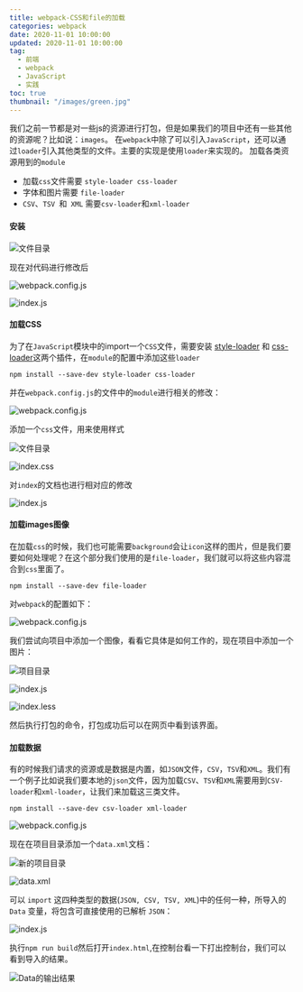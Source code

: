 ```yaml
---
title: webpack-CSS和file的加载
categories: webpack
date: 2020-11-01 10:00:00
updated: 2020-11-01 10:00:00
tag:
  - 前端
  - webpack
  - JavaScript
  - 实践
toc: true
thumbnail: "/images/green.jpg"
---
```

我们之前一节都是对一些js的资源进行打包，但是如果我们的项目中还有一些其他的资源呢？比如说：`images`。
在`webpack`中除了可以引入`JavaScript`，还可以通过`loader`引入其他类型的文件。主要的实现是使用`loader`来实现的。
加载各类资源用到的`module`
- 加载`css`文件需要 `style-loader css-loader`
- 字体和图片需要 `file-loader`
-  `CSV`、`TSV `和` XML` 需要`csv-loader`和`xml-loader`

<!--more-->

#### 安装

![文件目录](https://upload-images.jianshu.io/upload_images/13681871-8dccf40560a8c44d.png?imageMogr2/auto-orient/strip%7CimageView2/2/w/1240)

现在对代码进行修改后

![webpack.config.js](https://upload-images.jianshu.io/upload_images/13681871-1337258be05810a5.png?imageMogr2/auto-orient/strip%7CimageView2/2/w/1240)

![index.js](https://upload-images.jianshu.io/upload_images/13681871-b55861d90acca599.png?imageMogr2/auto-orient/strip%7CimageView2/2/w/1240)

#### 加载CSS
为了在`JavaScript`模块中的import一个`CSS`文件，需要安装 [style-loader](https://webpack.docschina.org/loaders/style-loader) 和 [css-loader](https://webpack.docschina.org/loaders/css-loader)这两个插件，在`module`的配置中添加这些`loader`
```
npm install --save-dev style-loader css-loader
```
并在`webpack.config.js`的文件中的`module`进行相关的修改：

![webpack.config.js](https://upload-images.jianshu.io/upload_images/13681871-e6b77c5a9bb1e63f.png?imageMogr2/auto-orient/strip%7CimageView2/2/w/1240)

添加一个`css`文件，用来使用样式

![文件目录](https://upload-images.jianshu.io/upload_images/13681871-07a991e97acd9030.png?imageMogr2/auto-orient/strip%7CimageView2/2/w/1240)

![index.css](https://upload-images.jianshu.io/upload_images/13681871-fa2df95a3770a75d.png?imageMogr2/auto-orient/strip%7CimageView2/2/w/1240)

对`index`的文档也进行相对应的修改

![index.js](https://upload-images.jianshu.io/upload_images/13681871-6e0d83eff5d24c89.png?imageMogr2/auto-orient/strip%7CimageView2/2/w/1240)

#### 加载images图像

在加载`css`的时候，我们也可能需要`background`会让`icon`这样的图片，但是我们要要如何处理呢？在这个部分我们使用的是`file-loader`，我们就可以将这些内容混合到`css`里面了。
```
npm install --save-dev file-loader
```
对`webpack`的配置如下：

![webpack.config.js](https://upload-images.jianshu.io/upload_images/13681871-4b6687650eacc546.png?imageMogr2/auto-orient/strip%7CimageView2/2/w/1240)

我们尝试向项目中添加一个图像，看看它具体是如何工作的，现在项目中添加一个图片：

![项目目录](https://upload-images.jianshu.io/upload_images/13681871-7213914a0cc590f9.png?imageMogr2/auto-orient/strip%7CimageView2/2/w/1240)

![index.js](https://upload-images.jianshu.io/upload_images/13681871-188f5991bdc6c482.png?imageMogr2/auto-orient/strip%7CimageView2/2/w/1240)

![index.less](https://upload-images.jianshu.io/upload_images/13681871-6b8183ce1958c755.png?imageMogr2/auto-orient/strip%7CimageView2/2/w/1240)

然后执行打包的命令，打包成功后可以在网页中看到该界面。
#### 加载数据
有的时候我们请求的资源或是数据是内置，如`JSON`文件，`CSV`，`TSV`和`XML`。我们有一个例子比如说我们要本地的`json`文件，因为加载`CSV`、`TSV`和`XML`需要用到`CSV-loader`和`xml-loader`，让我们来加载这三类文件。
```
npm install --save-dev csv-loader xml-loader
```
![webpack.config.js](https://upload-images.jianshu.io/upload_images/13681871-e0f504dad463f392.png?imageMogr2/auto-orient/strip%7CimageView2/2/w/1240)

现在在项目目录添加一个`data.xml`文档：

![新的项目目录](https://upload-images.jianshu.io/upload_images/13681871-de42771f38d46a28.png?imageMogr2/auto-orient/strip%7CimageView2/2/w/1240)

![data.xml](https://upload-images.jianshu.io/upload_images/13681871-2c3f4321b36aadbc.png?imageMogr2/auto-orient/strip%7CimageView2/2/w/1240)

可以 `import` 这四种类型的数据(`JSON, CSV, TSV, XML`)中的任何一种，所导入的 `Data` 变量，将包含可直接使用的已解析 `JSON`：

![index.js](https://upload-images.jianshu.io/upload_images/13681871-08bdac16c90333fa.png?imageMogr2/auto-orient/strip%7CimageView2/2/w/1240)

执行`npm run build`然后打开`index.html`,在控制台看一下打出控制台，我们可以看到导入的结果。

![Data的输出结果](https://upload-images.jianshu.io/upload_images/13681871-e3ca5e1bd1b192a8.png?imageMogr2/auto-orient/strip%7CimageView2/2/w/1240)



